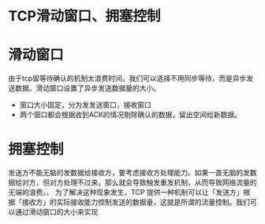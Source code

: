 # TCP滑动窗口、拥塞控制

# 滑动窗口 #
由于tcp留等待确认的机制太浪费时间，我们可以选择不用同步等待，而是异步发送数据。滑动窗口设置了异步发送数据量的大小。
- 窗口大小固定，分为发发送窗口，接收窗口
- 两个窗口都会根据收到ACK的情况剔除确认的数据，留出空间给新数据。
    
# 拥塞控制 #
发送方不能无脑的发数据给接收方，要考虑接收方处理能力。如果一直无脑的发数据给对方，但对方处理不过来，那么就会导致触发重发机制，从而导致网络流量的无端的浪费。、
为了解决这种现象发生，TCP 提供一种机制可以让「发送方」根据「接收方」的实际接收能力控制发送的数据量，这就是所谓的流量控制。我们可以通过滑动窗口的大小来实现
